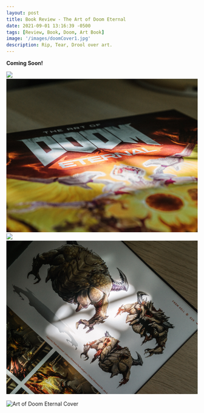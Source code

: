 ```yaml
---
layout: post
title: Book Review - The Art of Doom Eternal
date: 2021-09-01 13:16:39 -0500
tags: [Review, Book, Doom, Art Book]
image: '/images/doomCover1.jpg'
description: Rip, Tear, Drool over art.
---
```

**Coming Soon!**

  <div class="gallery-box">
    <div class="gallery">
      <img src="/images/doomCover0.jpg">
      <img src="/images/doomCover1.jpg">
      <img src="/images/doomPage1.jpg">
      <img src="/images/doomPage0.jpg">
    </div>
  </div>
  
  
  
  ![Art of Doom Eternal Cover](/images/doomCover2.jpg)
